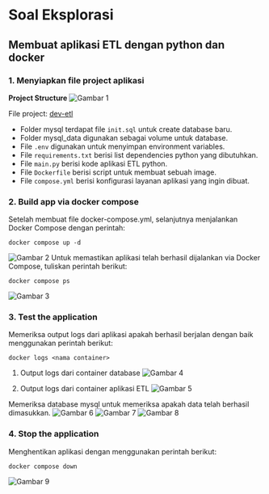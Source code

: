 # Soal Eksplorasi

## Membuat aplikasi ETL dengan python dan docker

### 1. Menyiapkan file project aplikasi

**Project Structure**
![Gambar 1](../Screenshots/03/01_Gambar.png)

File project: [dev-etl](https://github.com/HikNaki/dev-etl.git)

- Folder mysql terdapat file `init.sql` untuk create database baru.
- Folder mysql_data digunakan sebagai volume untuk database.
- File `.env` digunakan untuk menyimpan environment variables.
- File `requirements.txt` berisi list dependencies python yang dibutuhkan.
- File `main.py` berisi kode aplikasi ETL python.
- File `Dockerfile` berisi script untuk membuat sebuah image.
- File `compose.yml` berisi konfigurasi layanan aplikasi yang ingin dibuat.

### 2. Build app via docker compose

Setelah membuat file docker-compose.yml, selanjutnya menjalankan Docker Compose dengan perintah:

```
docker compose up -d
```

![Gambar 2](../Screenshots/03/02_Gambar.png)
Untuk memastikan aplikasi telah berhasil dijalankan via Docker Compose, tuliskan perintah berikut:

```
docker compose ps
```

![Gambar 3](../Screenshots/03/03_Gambar.png)

### 3. Test the application
Memeriksa output logs dari aplikasi apakah berhasil berjalan dengan baik menggunakan perintah berikut:
```
docker logs <nama container>
```
1. Output logs dari container database
![Gambar 4](../Screenshots/03/04_Gambar.png)

2. Output logs dari container aplikasi ETL
![Gambar 5](../Screenshots/03/05_Gambar.png)

Memeriksa database mysql untuk memeriksa apakah data telah berhasil dimasukkan.
![Gambar 6](../Screenshots/03/06_Gambar.png)
![Gambar 7](../Screenshots/03/07_Gambar.png)
![Gambar 8](../Screenshots/03/08_Gambar.png)


### 4. Stop the application
Menghentikan aplikasi dengan menggunakan perintah berikut:
```
docker compose down
```
![Gambar 9](../Screenshots/03/09_Gambar.png)